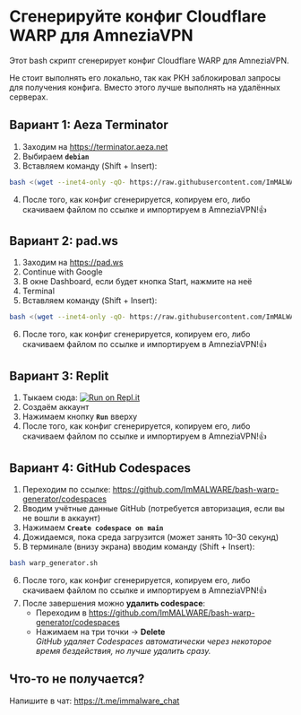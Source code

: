 # Сгенерируйте конфиг Cloudflare WARP для AmneziaVPN
Этот bash скрипт сгенерирует конфиг Cloudflare WARP для AmneziaVPN.

Не стоит выполнять его локально, так как РКН заблокировал запросы для получения конфига. Вместо этого лучше выполнять на удалённых серверах.

## Вариант 1: Aeza Terminator
1. Заходим на https://terminator.aeza.net
2. Выбираем **`debian`**
3. Вставляем команду (Shift + Insert):
```bash
bash <(wget --inet4-only -qO- https://raw.githubusercontent.com/ImMALWARE/bash-warp-generator/main/warp_generator.sh)
```
4. После того, как конфиг сгенерируется, копируем его, либо скачиваем файлом по ссылке и импортируем в AmneziaVPN!👍

## Вариант 2: pad.ws
1. Заходим на https://pad.ws
2. Continue with Google
3. В окне Dashboard, если будет кнопка Start, нажмите на неё
4. Terminal
5. Вставляем команду (Shift + Insert):
```bash
bash <(wget --inet4-only -qO- https://raw.githubusercontent.com/ImMALWARE/bash-warp-generator/main/warp_generator.sh)
```
6. После того, как конфиг сгенерируется, копируем его, либо скачиваем файлом по ссылке и импортируем в AmneziaVPN!👍

## Вариант 3: Replit
1. Тыкаем сюда: [![Run on Repl.it](https://repl.it/badge/github/replit/upm)](https://replit.com/new/github/ImMALWARE/bash-warp-generator)
2. Создаём аккаунт
3. Нажимаем кнопку **`Run`** вверху
4. После того, как конфиг сгенерируется, копируем его, либо скачиваем файлом по ссылке и импортируем в AmneziaVPN!👍

## Вариант 4: GitHub Codespaces
1. Переходим по ссылке: https://github.com/ImMALWARE/bash-warp-generator/codespaces
2. Вводим учётные данные GitHub (потребуется авторизация, если вы не вошли в аккаунт)
3. Нажимаем **`Create codespace on main`**
4. Дожидаемся, пока среда загрузится (может занять 10–30 секунд)
5. В терминале (внизу экрана) вводим команду (Shift + Insert):
```bash
bash warp_generator.sh
```
6. После того, как конфиг сгенерируется, копируем его, либо скачиваем файлом по ссылке и импортируем в AmneziaVPN!👍
7. После завершения можно **удалить codespace**:  
   - Переходим в https://github.com/ImMALWARE/bash-warp-generator/codespaces
   - Нажимаем на три точки → **Delete**  
   *GitHub удаляет Codespaces автоматически через некоторое время бездействия, но лучше удалить сразу.*

## Что-то не получается?
Напишите в чат: https://t.me/immalware_chat
